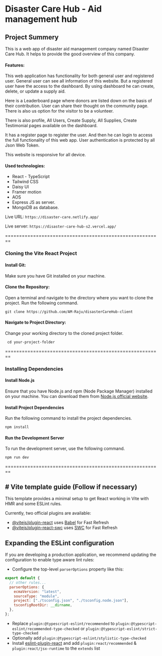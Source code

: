 # Disaster Care Hub - Aid management hub

## Project Summery

This is a web app of disaster aid management company named Disaster Care Hub. It helps to provide the good overview of this company.

#### Features:

This web application has functionality for both general user and registered user. General user can see all information of this website. But a registered user have the access to the dashboard. By using dashboard he can create, delete, or update a supply aid.

Here is a Leaderboard page where donors are listed down on the basis of their contribution. User can share their thought on the community page. There is also us option for the visitor to be a volunteer.

There is also profile, All Users, Create Supply, All Supplies, Create Testimonial pages available on the dashboard.

It has a register page to register the user. And then he can login to access the full functionality of this web app. User authentication is protected by all Json Web Token.

This website is responsive for all device.

#### Used technologies:

- React - TypeScript
- Tailwind CSS
- Daisy UI
- Framer motion
- AOS
- Express JS as server.
- MongoDB as database.

Live URL: `https://disaster-care.netlify.app/`

Live server: `https://disaster-care-hub-s2.vercel.app/`

========================================================

### Cloning the Vite React Project

#### Install Git:

Make sure you have Git installed on your machine.

#### Clone the Repository:

Open a terminal and navigate to the directory where you want to clone the project. Run the following command.

`git clone https://github.com/AM-Raju/disasterCareHub-client`

#### Navigate to Project Directory:

Change your working directory to the cloned project folder.

` cd your-project-folder`

========================================================

### Installing Dependencies

#### Install Node.js

Ensure that you have Node.js and npm (Node Package Manager) installed on your machine. You can download them from [Node.js official website](https://nodejs.org/en).

#### Install Project Dependencies

Run the following command to install the project dependencies.

`npm install
`

#### Run the Development Server

To run the development server, use the following command.

`npm run dev
`

========================================================

## # Vite template guide (Follow if necessary)

This template provides a minimal setup to get React working in Vite with HMR and some ESLint rules.

Currently, two official plugins are available:

- [@vitejs/plugin-react](https://github.com/vitejs/vite-plugin-react/blob/main/packages/plugin-react/README.md) uses [Babel](https://babeljs.io/) for Fast Refresh
- [@vitejs/plugin-react-swc](https://github.com/vitejs/vite-plugin-react-swc) uses [SWC](https://swc.rs/) for Fast Refresh

## Expanding the ESLint configuration

If you are developing a production application, we recommend updating the configuration to enable type aware lint rules:

- Configure the top-level `parserOptions` property like this:

```js
export default {
  // other rules...
  parserOptions: {
    ecmaVersion: "latest",
    sourceType: "module",
    project: ["./tsconfig.json", "./tsconfig.node.json"],
    tsconfigRootDir: __dirname,
  },
};
```

- Replace `plugin:@typescript-eslint/recommended` to `plugin:@typescript-eslint/recommended-type-checked` or `plugin:@typescript-eslint/strict-type-checked`
- Optionally add `plugin:@typescript-eslint/stylistic-type-checked`
- Install [eslint-plugin-react](https://github.com/jsx-eslint/eslint-plugin-react) and add `plugin:react/recommended` & `plugin:react/jsx-runtime` to the `extends` list
